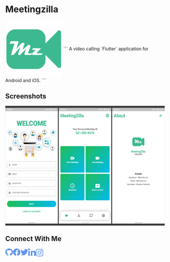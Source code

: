 # Meetingzilla
<img width="180px" src="/assets/images/icon.png" align="center" alt="MeetingZilla" />
```
A video calling `Flutter` application for Android and iOS.
```

## Screenshots
<img width="800px" src="/screenshots/screenshot.png" align="center" alt="Screenshot" />


## Connect With Me
[<img align="left" alt="nixrajput | GitHub" width="24px" src="/screenshots/icons/github-brands.svg" />][website]
[<img align="left" alt="nixrajput | Facebook" width="24px" src="/screenshots/icons/facebook-brands.svg" />][facebook]
[<img align="left" alt="nixrajput | Twitter" width="24px" src="/screenshots/icons/twitter-brands.svg" />][twitter]
[<img align="left" alt="nixrajput | LinkedIn" width="24px" src="/screenshots/icons/linkedin-in-brands.svg" />][linkedin]
[<img align="left" alt="nixrajput | Instagram" width="24px" src="/screenshots/icons/instagram-brands.svg" />][instagram]


[github]: https://github.com/nixrajput
[website]: https://github.com/nixrajput
[facebook]: https://facebook.com/nixrajput07
[twitter]: https://facebook.com/nixrajput07
[instagram]: https://instagram.com/nixrajput
[linkedin]: https://linkedin.com/in/nixrajput